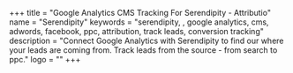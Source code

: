 +++
title = "Google Analytics CMS Tracking For Serendipity - Attributio"
name = "Serendipity"
keywords = "serendipity, , google analytics, cms, adwords, facebook, ppc, attribution, track leads, conversion tracking"
description = "Connect Google Analytics with Serendipity to find our where your leads are coming from. Track leads from the source - from search to ppc."
logo = ""
+++
